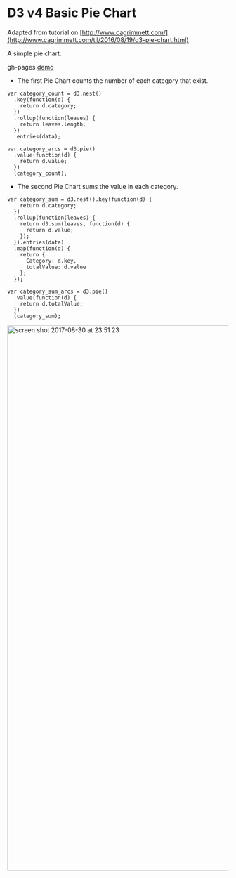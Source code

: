 # D3 v4 Basic Pie Chart

Adapted from tutorial on [http://www.cagrimmett.com/](http://www.cagrimmett.com/til/2016/08/19/d3-pie-chart.html)

A simple pie chart.

gh-pages [demo](https://shanegibney.github.io/d3-v4-Basic-Pie-Chart/)

* The first Pie Chart counts the number of each category that exist.

```
var category_count = d3.nest()
  .key(function(d) {
    return d.category;
  })
  .rollup(function(leaves) {
    return leaves.length;
  })
  .entries(data);

var category_arcs = d3.pie()
  .value(function(d) {
    return d.value;
  })
  (category_count);
```

* The second Pie Chart sums the value in each category.

```
var category_sum = d3.nest().key(function(d) {
    return d.category;
  })
  .rollup(function(leaves) {
    return d3.sum(leaves, function(d) {
      return d.value;
    });
  }).entries(data)
  .map(function(d) {
    return {
      Category: d.key,
      totalValue: d.value
    };
  });

var category_sum_arcs = d3.pie()
  .value(function(d) {
    return d.totalValue;
  })
  (category_sum);
```

<img width="1242" alt="screen shot 2017-08-30 at 23 51 23" src="https://user-images.githubusercontent.com/17167992/29898574-440a75f0-8dde-11e7-8840-fa37df1bfd72.png">
